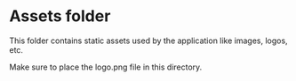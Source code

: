 # Assets folder

This folder contains static assets used by the application like images, logos, etc.

Make sure to place the logo.png file in this directory.
